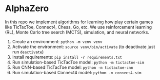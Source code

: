 # AlphaZero

In this repo we implement algorithms for learning how play certain games like TicTacToe, Connect4, Chess, Go, etc. We use reinforcement learning (RL), Monte Carlo tree search (MCTS), simulation, and neural networks.

1. Create an environment: `python -m venv venv`
2. Activate the environment: `source venv/bin/activate` (to deactivate just run `deactivate`)
3. Install requirements: `pip install -r requirements.txt`
4. Run simulation-based TicTacToe model: `python -m tictactoe-sim`
5. Run CNN-based TicTacToe model: `python -m tictactoe-cnn`
6. Run simulation-based Connect4 model: `python -m connect4-sim`
